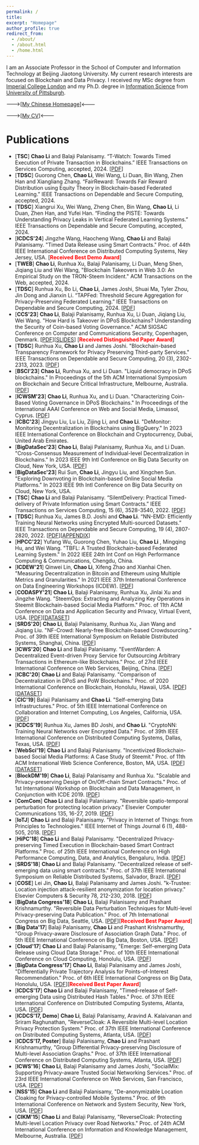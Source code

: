 ```yaml
---
permalink: /
title: 
excerpt: "Homepage"
author_profile: true
redirect_from: 
  - /about/
  - /about.html
  - /home.html
---
```


I am an Associate Professor in the School of Computer and Information Technology at Beijing Jiaotong University. My current research interests are focused on Blockchain and Data Privacy. I received my MSc degree from [Imperial College London](https://www.imperial.ac.uk/) and my Ph.D. degree in [Information Science](http://sci.pitt.edu/) from [University of Pittsburgh](https://www.pitt.edu/).

--->[[My Chinese Homepage](http://faculty.bjtu.edu.cn/9363/)]<---

--->[[My CV](https://archerlclclc.github.io/files/Resume_for_Chao_Li_v2024.12.pdf)]<---

Publications
======
* [**TSC**] **Chao Li** and Balaji Palanisamy. “T-Watch: Towards Timed Execution of Private Transaction in Blockchains.” IEEE Transactions on Services Computing, accepted, 2024. [[PDF](https://arxiv.org/pdf/2405.08268.pdf)]
* [**TDSC**] Guorong Chen, **Chao Li**, Wei Wang, Li Duan, Bin Wang, Zhen Han and Xiangliang Zhang. “FairReward: Towards Fair Reward Distribution using Equity Theory in Blockchain-based Federated Learning.” IEEE Transactions on Dependable and Secure Computing, accepted, 2024.
* [**TDSC**] Xiangrui Xu, Wei Wang, Zheng Chen, Bin Wang, **Chao Li**, Li Duan, Zhen Han, and Yufei Han. “Finding the PISTE: Towards Understanding Privacy Leaks in Vertical Federated Learning Systems.” IEEE Transactions on Dependable and Secure Computing, accepted, 2024.
* [**ICDCS'24**] Jingzhe Wang, Haocheng Wang, **Chao Li** and Balaji Palanisamy. "Timed Data Release using Smart Contracts." Proc. of 44th IEEE International Conference on Distributed Computing Systems, Ney Jersey, USA. [**<span style="color:red;">Received Best Demo Award</span>**]
* [**TWEB**] **Chao Li**, Runhua Xu, Balaji Palanisamy, Li Duan, Meng Shen, Jiqiang Liu and Wei Wang, "Blockchain Takeovers in Web 3.0: An Empirical Study on the TRON-Steem Incident." ACM Transactions on the Web, accepted, 2024.
* [**TDSC**] Runhua Xu, Bo Li, **Chao Li**, James Joshi, Shuai Ma, Tyler Zhou, Jin Dong and Jianxin Li. “TAPFed: Threshold Secure Aggregation for Privacy-Preserving Federated Learning.” IEEE Transactions on Dependable and Secure Computing, 2024. [[PDF](https://ieeexplore.ieee.org/document/10381802)]
*  [**CCS'23**] **Chao Li**, Balaji Palanisamy, Runhua Xu, Li Duan, Jiqiang Liu, Wei Wang. "How Hard is Takeover in DPoS Blockchains? Understanding the Security of Coin-based Voting Governance." ACM SIGSAC Conference on Computer and Communications Security, Copenhagen, Denmark. [[PDF](https://arxiv.org/pdf/2310.18596.pdf)][[SLIDES](https://archerlclclc.github.io/files/CCS23_takeover_slides.pdf)]  [**<span style="color:red;">Received Distinguished Paper Award</span>**]
* [**TDSC**] Runhua Xu, **Chao Li** and James Joshi. "Blockchain-based Transparency Framework for Privacy Preserving Third-party Services."  IEEE Transactions on Dependable and Secure Computing, 20 (3), 2302-2313, 2023. [[PDF](https://arxiv.org/pdf/2102.01249.pdf)]
* [**BSCI'23**] **Chao Li**, Runhua Xu, and Li Duan. "Liquid democracy in DPoS blockchains." In Proceedings of the 5th ACM International Symposium on Blockchain and Secure Critical Infrastructure, Melbourne, Australia. [[PDF](https://arxiv.org/pdf/2309.01090.pdf)]
* [**ICWSM'23**] **Chao Li**, Runhua Xu, and Li Duan. "Characterizing Coin-Based Voting Governance in DPoS Blockchains." In Proceedings of the International AAAI Conference on Web and Social Media, Limassol, Cyprus. [[PDF](https://ojs.aaai.org/index.php/ICWSM/article/download/22225/22004)]
* [**ICBC'23**] Jingyu Liu, Lu Liu, Zijing Li, and **Chao Li**. "DeMonitor: Monitoring Decentralization in Blockchains using BigQuery." In 2023 IEEE International Conference on Blockchain and Cryptocurrency, Dubai, United Arab Emirates.
* [**BigDataSec'23**] **Chao Li**, Balaji Palanisamy, Runhua Xu, and Li Duan. "Cross-Consensus Measurement of Individual-level Decentralization in Blockchains." In 2023 IEEE 9th Intl Conference on Big Data Security on Cloud, New York, USA. [[PDF](https://arxiv.org/pdf/2306.05788.pdf)]
* [**BigDataSec'23**] Rui Sun, **Chao Li**, Jingyu Liu, and Xingchen Sun. "Exploring Downvoting in Blockchain-based Online Social Media Platforms." In 2023 IEEE 9th Intl Conference on Big Data Security on Cloud, New York, USA.
* [**TSC**] **Chao Li** and Balaji Palanisamy. “SilentDelivery: Practical Timed-delivery of Private Information using Smart Contracts.” IEEE Transactions on Services Computing, 15 (6), 3528-3540, 2022. [[PDF](https://arxiv.org/pdf/1912.07824.pdf)]
* [**TDSC**] Runhua Xu, James B.D. Joshi and **Chao Li**. “NN-EMD: Efficiently Training Neural Networks using Encrypted Multi-sourced Datasets.” IEEE Transactions on Dependable and Secure Computing, 19 (4), 2807-2820, 2022. [[PDF](https://arxiv.org/pdf/2012.10547.pdf)][[APPENDIX](https://xurunhua.com/resource/papers/tdsc_nn-emd_appendix.pdf)]
* [**HPCC'22**] Yufang Wu, Guorong Chen, Yuhao Liu, **Chao Li** , Mingqing Hu, and Wei Wang. "TBFL: A Trusted Blockchain-based Federated Learning System." In 2022 IEEE 24th Int Conf on High Performance Computing & Communications, Chengdu, China.
* [**ICDEW'21**] Qinwei Lin, **Chao Li**, Xifeng Zhao and Xianhai Chen. "Measuring Decentralization in Bitcoin and Ethereum using Multiple Metrics and Granularities." In 2021 IEEE 37th International Conference on Data Engineering Workshops (ICDEW). [[PDF](https://arxiv.org/pdf/2101.10699.pdf)]
* [**CODASPY'21**] **Chao Li**, Balaji Palanisamy, Runhua Xu, Jinlai Xu and Jingzhe Wang. "SteemOps: Extracting and Analyzing Key Operations in Steemit Blockchain-based Social Media Platform." Proc. of 11th ACM Conference on Data and Application Security and Privacy, Virtual Event, USA. [[PDF](https://archerlclclc.github.io/files/2021-C-CODASPY.pdf)][[DATASET](https://github.com/archerlclclc/SteemOps)]
* [**SRDS'20**] **Chao Li**, Balaji Palanisamy, Runhua Xu, Jian Wang and Jiqiang Liu. "NF-Crowd: Nearly-free Blockchain-based Crowdsourcing." Proc. of 39th IEEE International Symposium on Reliable Distributed Systems, Shanghai, China. [[PDF](https://archerlclclc.github.io/files/2020-C-SRDS.pdf)]
* [**ICWS'20**] **Chao Li** and Balaji Palanisamy. "EventWarden: A Decentralized Event-driven Proxy Service for Outsourcing Arbitrary Transactions in Ethereum-like Blockchains." Proc. of 27rd IEEE International Conference on Web Services, Beijing, China. [[PDF](https://archerlclclc.github.io/files/2020-C-ICWS.pdf)]
* [**ICBC'20**] **Chao Li** and Balaji Palanisamy. "Comparison of Decentralization in DPoS and PoW Blockchains." Proc. of 2020 International Conference on Blockchain, Honolulu, Hawaii, USA. [[PDF](https://archerlclclc.github.io/files/2020-C-ICBC.pdf)][[DATASET](https://github.com/archerlclclc/SteemOps)]
* [**CIC'19**] Balaji Palanisamy and **Chao Li**. "Self-emerging Data Infrastructures." Proc. of 5th IEEE International Conference on Collaboration and Internet Computing, Los Angeles, California, USA. [[PDF](https://archerlclclc.github.io/files/2019-V-CIC.pdf)]
* [**ICDCS'19**] Runhua Xu, James BD Joshi, and **Chao Li**. "CryptoNN: Training Neural Networks over Encrypted Data." Proc. of 39th IEEE International Conference on Distributed Computing Systems, Dallas, Texas, USA. [[PDF](https://archerlclclc.github.io/files/2019-C-ICDCS.pdf)]
* [**WebSci'19**] **Chao Li** and Balaji Palanisamy. "Incentivized Blockchain-based Social Media Platforms: A Case Study of Steemit." Proc. of 11th ACM International Web Science Conference, Boston, MA, USA. [[PDF](https://archerlclclc.github.io/files/2019-C-WebSci.pdf)][[DATASET](https://github.com/archerlclclc/SteemOps)]
* [**BlockDM'19**] **Chao Li**, Balaji Palanisamy and Runhua Xu. "Scalable and Privacy-preserving Design of On/Off-chain Smart Contracts." Proc. of  1st International Workshop on Blockchain and Data Management, in Conjunction with ICDE 2019. [[PDF](https://archerlclclc.github.io/files/2019-W-BlockDM.pdf)]
* [**ComCom**] **Chao Li** and Balaji Palanisamy. "Reversible spatio-temporal perturbation for protecting location privacy." Elsevier Computer Communications 135, 16-27, 2019. [[PDF](https://archerlclclc.github.io/files/2019-J-CC.pdf)]
* [**IoTJ**] **Chao Li** and Balaji Palanisamy. "Privacy in Internet of Things: from Principles to Technologies." IEEE Internet of Things Journal 6 (1), 488-505, 2018. [[PDF](https://archerlclclc.github.io/files/2019-J-IOTJ.pdf)]
* [**HiPC'18**] **Chao Li** and Balaji Palanisamy. "Decentralized Privacy-preserving Timed Execution in Blockchain-based Smart Contract Platforms." Proc. of 25th IEEE International Conference on High Performance Computing, Data, and Analytics, Bengaluru, India. [[PDF](https://archerlclclc.github.io/files/2018-C-HIPC.pdf)]
* [**SRDS'18**] **Chao Li** and Balaji Palanisamy. "Decentralized release of self-emerging data using smart contracts." Proc. of 37th IEEE International Symposium on Reliable Distributed Systems, Salvador, Brazil. [[PDF](https://archerlclclc.github.io/files/2018-C-SRDS.pdf)]
* [**COSE**] Lei Jin, **Chao Li**, Balaji Palanisamy and James Joshi. "k-Trustee: Location injection attack-resilient anonymization for location privacy." Elsevier Computers & Security 78, 212-230, 2018. [[PDF](https://archerlclclc.github.io/files/2018-J-CS.pdf)]
* [**BigData Congress'18**] **Chao Li**, Balaji Palanisamy and Prashant Krishnamurthy. "Reversible Data Perturbation Techniques for Multi-level Privacy-preserving Data Publication." Proc. of 7th International Congress on Big Data, Seattle, USA. [[PDF](https://archerlclclc.github.io/files/2018-C-BDC.pdf)][**<span style="color:red;">Received Best Paper Award</span>**]
* [**Big Data'17**] Balaji Palanisamy, **Chao Li** and Prashant Krishnamurthy, "Group Privacy-aware Disclosure of Association Graph Data." Proc. of 5th IEEE International Conference on Big Data, Boston, USA. [[PDF](https://archerlclclc.github.io/files/2017-C-BD.pdf)]
* [**Cloud'17**] **Chao Li** and Balaji Palanisamy, "Emerge: Self-emerging Data Release using Cloud Data Storage." Proc. of 10th IEEE International Conference on Cloud Computing, Honolulu, USA. [[PDF](https://archerlclclc.github.io/files/2017-C-CLOUD.pdf)]
* [**BigData Congress'17**] **Chao Li**, Balaji Palanisamy and James Joshi, "Differentially Private Trajectory Analysis for Points-of-Interest Recommendation." Proc. of 6th IEEE International Congress on Big Data, Honolulu, USA. [[PDF](https://archerlclclc.github.io/files/2017-C-BDC.pdf)][**<span style="color:red;">Received Best Paper Award</span>**]
* [**ICDCS'17**] **Chao Li** and Balaji Palanisamy, "Timed-release of Self-emerging Data using Distributed Hash Tables." Proc. of 37th IEEE International Conference on Distributed Computing Systems, Atlanta, USA. [[PDF](https://archerlclclc.github.io/files/2017-S-ICDCS.pdf)]
* [**ICDCS'17, Demo**] **Chao Li**, Balaji Palanisamy, Aravind A. Kalaivanan and Sriram Raghunathan, "ReverseCloak: A Reversible Multi-level Location Privacy Protection System." Proc. of 37th IEEE International Conference on Distributed Computing Systems, Atlanta, USA. [[PDF](https://archerlclclc.github.io/files/2017-D-ICDCS.pdf)]
* [**ICDCS'17, Poster**] Balaji Palanisamy, **Chao Li** and Prashant Krishnamurthy, "Group Differential Privacy-preserving Disclosure of Multi-level Association Graphs." Proc. of 37th IEEE International Conference on Distributed Computing Systems, Atlanta, USA. [[PDF](https://archerlclclc.github.io/files/2017-P-ICDCS.pdf)]
* [**ICWS'16**] **Chao Li**, Balaji Palanisamy and James Joshi, "SocialMix: Supporting Privacy-aware Trusted Social Networking Services." Proc. of 23rd IEEE International Conference on Web Services, San Francisco, USA. [[PDF](https://archerlclclc.github.io/files/2016-C-ICWS.pdf)]
* [**NSS'15**] **Chao Li** and Balaji Palanisamy, "De-anonymizable Location Cloaking for Privacy-controlled Mobile Systems." Proc. of 9th International Conference on Network and System Security, New York, USA. [[PDF](https://archerlclclc.github.io/files/2015-C-NSS.pdf)]
* [**CIKM'15**] **Chao Li** and Balaji Palanisamy, "ReverseCloak: Protecting Multi-level Location Privacy over Road Networks." Proc. of 24th ACM International Conference on Information and Knowledge Management, Melbourne, Australia. [[PDF](https://archerlclclc.github.io/files/2015-C-CIKM.pdf)]
